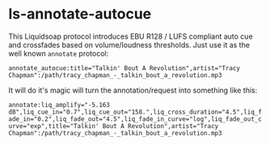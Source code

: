 # ls-annotate-autocue
This Liquidsoap protocol introduces EBU R128 / LUFS compliant auto cue and crossfades based on volume/loudness thresholds. Just use it as the well known `annotate` protocol:

`annotate_autocue:title="Talkin' Bout A Revolution",artist="Tracy Chapman":/path/tracy_chapman_-_talkin_bout_a_revolution.mp3`

It will do it's magic will turn the annotation/request into something like this:

`annotate:liq_amplify="-5.163 dB",liq_cue_in="0.7",liq_cue_out="158.",liq_cross_duration="4.5",liq_fade_in="0.2",liq_fade_out="4.5",liq_fade_in_curve="log",liq_fade_out_curve="exp",title="Talkin' Bout A Revolution",artist="Tracy Chapman":/path/tracy_chapman_-_talkin_bout_a_revolution.mp3`

